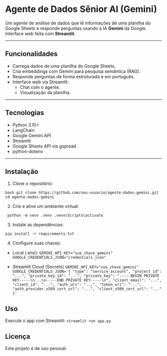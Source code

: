 # Agente de Dados Sênior AI (Gemini)

Um agente de análise de dados que lê informações de uma planilha do Google Sheets e responde perguntas usando a IA **Gemini** da Google. Interface web feita com **Streamlit**.

---

## Funcionalidades

- Carrega dados de uma planilha do Google Sheets.
- Cria embeddings com Gemini para pesquisa semântica (RAG).
- Responde perguntas de forma estruturada e em português.
- Interface web via Streamlit:
  - Chat com o agente.
  - Visualização da planilha.

---

## Tecnologias

- Python 3.10+
- LangChain
- Google Gemini API
- Streamlit
- Google Sheets API via gspread
- python-dotenv

---

## Instalação

1. Clone o repositório:

``bash
git clone https://github.com/seu-usuario/agente-dados-gemini.git
cd agente-dados-gemini``

2. Crie e ative um ambiente virtual:

``
python -m venv .venv
.venv\Scripts\activate``

3. Instale as dependências:

``pip install -r requirements.txt``

4. Configure suas chaves:

- Local (.env):
``GEMINI_API_KEY="sua_chave_gemini"
GOOGLE_CREDENTIALS_JSON="credentials.json"``

- Streamlit Cloud (Secrets)
``GEMINI_API_KEY="sua_chave_gemini"
GOOGLE_CREDENTIALS_JSON='{
  "type": "service_account",
  "project_id": "...",
  "private_key_id": "...",
  "private_key": "-----BEGIN PRIVATE KEY-----\n...\n-----END PRIVATE KEY-----\n",
  "client_email": "...",
  "client_id": "...",
  "auth_uri": "...",
  "token_uri": "...",
  "auth_provider_x509_cert_url": "...",
  "client_x509_cert_url": "..."
}'``

## Uso

Execute o app com Streamlit:
``streamlit run app.py``


## Licença

Este projeto é de uso pessoal.


